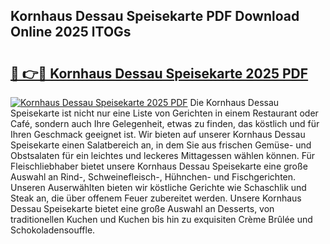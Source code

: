## Kornhaus Dessau Speisekarte PDF Download Online 2025 lTOGs

# <h2><a href="http://gc662mf.nevu.top/?p=Kornhaus+Dessau+Speisekarte">🔗 👉🔴 Kornhaus Dessau Speisekarte 2025 PDF</a></h2>

[![Kornhaus Dessau Speisekarte 2025 PDF](https://i.imgur.com/dBaPXMq.png)](http://gc662mf.nevu.top/?p=Kornhaus+Dessau+Speisekarte)
Die Kornhaus Dessau Speisekarte ist nicht nur eine Liste von Gerichten in einem Restaurant oder Café, sondern auch Ihre Gelegenheit, etwas zu finden, das köstlich und für Ihren Geschmack geeignet ist. Wir bieten auf unserer Kornhaus Dessau Speisekarte einen Salatbereich an, in dem Sie aus frischen Gemüse- und Obstsalaten für ein leichtes und leckeres Mittagessen wählen können. Für Fleischliebhaber bietet unsere Kornhaus Dessau Speisekarte eine große Auswahl an Rind-, Schweinefleisch-, Hühnchen- und Fischgerichten. Unseren Auserwählten bieten wir köstliche Gerichte wie Schaschlik und Steak an, die über offenem Feuer zubereitet werden. Unsere Kornhaus Dessau Speisekarte bietet eine große Auswahl an Desserts, von traditionellen Kuchen und Kuchen bis hin zu exquisiten Crème Brûlée und Schokoladensouffle.
